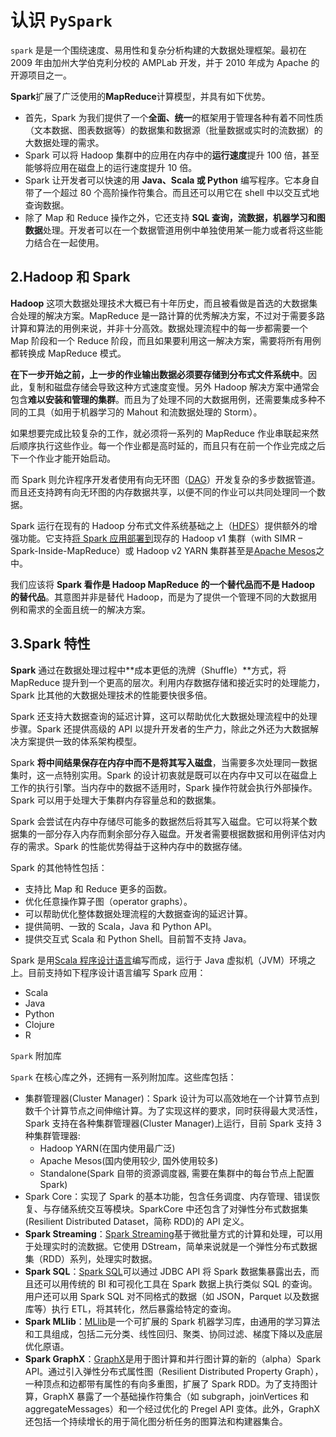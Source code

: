 # 认识 `PySpark`

`spark` 是是一个围绕速度、易用性和复杂分析构建的大数据处理框架。最初在 2009 年由加州大学伯克利分校的 AMPLab 开发，并于 2010 年成为 Apache 的开源项目之一。

**Spark**扩展了广泛使用的**MapReduce**计算模型，并具有如下优势。

- 首先，Spark 为我们提供了一个**全面、统一**的框架用于管理各种有着不同性质（文本数据、图表数据等）的数据集和数据源（批量数据或实时的流数据）的大数据处理的需求。
- Spark 可以将 Hadoop 集群中的应用在内存中的**运行速度**提升 100 倍，甚至能够将应用在磁盘上的运行速度提升 10 倍。
- Spark 让开发者可以快速的用 **Java、Scala 或 Python** 编写程序。它本身自带了一个超过 80 个高阶操作符集合。而且还可以用它在 shell 中以交互式地查询数据。
- 除了 Map 和 Reduce 操作之外，它还支持 **SQL 查询，流数据，机器学习和图数据**处理。开发者可以在一个数据管道用例中单独使用某一能力或者将这些能力结合在一起使用。

## 2.Hadoop 和 Spark

**Hadoop** 这项大数据处理技术大概已有十年历史，而且被看做是首选的大数据集合处理的解决方案。MapReduce 是一路计算的优秀解决方案，不过对于需要多路计算和算法的用例来说，并非十分高效。数据处理流程中的每一步都需要一个 Map 阶段和一个 Reduce 阶段，而且如果要利用这一解决方案，需要将所有用例都转换成 MapReduce 模式。

**在下一步开始之前，上一步的作业输出数据必须要存储到分布式文件系统中**。因此，复制和磁盘存储会导致这种方式速度变慢。另外 Hadoop 解决方案中通常会包含**难以安装和管理的集群**。而且为了处理不同的大数据用例，还需要集成多种不同的工具（如用于机器学习的 Mahout 和流数据处理的 Storm）。

如果想要完成比较复杂的工作，就必须将一系列的 MapReduce 作业串联起来然后顺序执行这些作业。每一个作业都是高时延的，而且只有在前一个作业完成之后下一个作业才能开始启动。

而 Spark 则允许程序开发者使用有向无环图（[DAG](http://en.wikipedia.org/wiki/Directed_acyclic_graph)）开发复杂的多步数据管道。而且还支持跨有向无环图的内存数据共享，以便不同的作业可以共同处理同一个数据。

Spark 运行在现有的 Hadoop 分布式文件系统基础之上（[HDFS](http://wiki.apache.org/hadoop/HDFS)）提供额外的增强功能。它支持[将 Spark 应用部署到](http://databricks.com/blog/2014/01/21/Spark-and-Hadoop.html)现存的 Hadoop v1 集群（with SIMR – Spark-Inside-MapReduce）或 Hadoop v2 YARN 集群甚至是[Apache Mesos](http://mesos.apache.org/)之中。

我们应该将 **Spark 看作是 Hadoop MapReduce 的一个替代品而不是 Hadoop 的替代品**。其意图并非是替代 Hadoop，而是为了提供一个管理不同的大数据用例和需求的全面且统一的解决方案。

## 3.Spark 特性

**Spark** 通过在数据处理过程中**成本更低的洗牌（Shuffle）**方式，将 MapReduce 提升到一个更高的层次。利用内存数据存储和接近实时的处理能力，Spark 比其他的大数据处理技术的性能要快很多倍。

Spark 还支持大数据查询的延迟计算，这可以帮助优化大数据处理流程中的处理步骤。Spark 还提供高级的 API 以提升开发者的生产力，除此之外还为大数据解决方案提供一致的体系架构模型。

Spark **将中间结果保存在内存中而不是将其写入磁盘**，当需要多次处理同一数据集时，这一点特别实用。Spark 的设计初衷就是既可以在内存中又可以在磁盘上工作的执行引擎。当内存中的数据不适用时，Spark 操作符就会执行外部操作。Spark 可以用于处理大于集群内存容量总和的数据集。

Spark 会尝试在内存中存储尽可能多的数据然后将其写入磁盘。它可以将某个数据集的一部分存入内存而剩余部分存入磁盘。开发者需要根据数据和用例评估对内存的需求。Spark 的性能优势得益于这种内存中的数据存储。

Spark 的其他特性包括：

- 支持比 Map 和 Reduce 更多的函数。
- 优化任意操作算子图（operator graphs）。
- 可以帮助优化整体数据处理流程的大数据查询的延迟计算。
- 提供简明、一致的 Scala，Java 和 Python API。
- 提供交互式 Scala 和 Python Shell。目前暂不支持 Java。

Spark 是用[Scala 程序设计语言](http://www.scala-lang.org/)编写而成，运行于 Java 虚拟机（JVM）环境之上。目前支持如下程序设计语言编写 Spark 应用：

- Scala
- Java
- Python
- Clojure
- R

`Spark` 附加库

`Spark` 在核心库之外，还拥有一系列附加库。这些库包括：

- 集群管理器(Cluster Manager)：Spark 设计为可以高效地在一个计算节点到数千个计算节点之间伸缩计算。为了实现这样的要求，同时获得最大灵活性，Spark 支持在各种集群管理器(Cluster Manager)上运行，目前 Spark 支持 3 种集群管理器:
  - Hadoop YARN(在国内使用最广泛)
  - Apache Mesos(国内使用较少, 国外使用较多)
  - Standalone(Spark 自带的资源调度器, 需要在集群中的每台节点上配置 Spark)
- Spark Core：实现了 Spark 的基本功能，包含任务调度、内存管理、错误恢复、与存储系统交互等模块。SparkCore 中还包含了对弹性分布式数据集(Resilient Distributed Dataset，简称 RDD)的 API 定义。
- **Spark Streaming**：[Spark Streaming](https://spark.apache.org/streaming/)基于微批量方式的计算和处理，可以用于处理实时的流数据。它使用 DStream，简单来说就是一个弹性分布式数据集（RDD）系列，处理实时数据。
- **Spark SQL**：[Spark SQL](https://spark.apache.org/sql/)可以通过 JDBC API 将 Spark 数据集暴露出去，而且还可以用传统的 BI 和可视化工具在 Spark 数据上执行类似 SQL 的查询。用户还可以用 Spark SQL 对不同格式的数据（如 JSON，Parquet 以及数据库等）执行 ETL，将其转化，然后暴露给特定的查询。
- **Spark MLlib**：[MLlib](https://spark.apache.org/mllib/)是一个可扩展的 Spark 机器学习库，由通用的学习算法和工具组成，包括二元分类、线性回归、聚类、协同过滤、梯度下降以及底层优化原语。
- **Spark GraphX**：[GraphX](https://spark.apache.org/graphx/)是用于图计算和并行图计算的新的（alpha）Spark API。通过引入弹性分布式属性图（Resilient Distributed Property Graph），一种顶点和边都带有属性的有向多重图，扩展了 Spark RDD。为了支持图计算，GraphX 暴露了一个基础操作符集合（如 subgraph，joinVertices 和 aggregateMessages）和一个经过优化的 Pregel API 变体。此外，GraphX 还包括一个持续增长的用于简化图分析任务的图算法和构建器集合。
